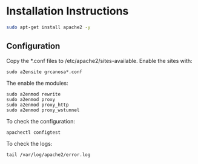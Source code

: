# Installation Instructions

```bash 
sudo apt-get install apache2 -y
```

## Configuration

Copy the *.conf files to /etc/apache2/sites-available.
Enable the sites with:

```
sudo a2ensite grcanosa*.conf
```

The enable the modules:

```
sudo a2enmod rewrite
sudo a2enmod proxy
sudo a2enmod proxy_http
sudo a2enmod proxy_wstunnel
```

To check the configuration:

``` 
apachectl configtest
```

To check the logs:

```
tail /var/log/apache2/error.log
```